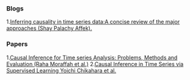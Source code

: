 ### Blogs
1.[Inferring causality in time series data:A concise review of the major approaches (Shay Palachy Affek).](https://towardsdatascience.com/inferring-causality-in-time-series-data-b8b75fe52c46)

### Papers
1.[Causal Inference for Time series Analysis: Problems, Methods and Evaluation (Raha Moraffah et al.)](https://arxiv.org/pdf/2102.05829.pdf) 
2.[Causal Inference in Time Series via Supervised Learning Yoichi Chikahara et al.](https://www.ijcai.org/Proceedings/2018/0282.pdf)
